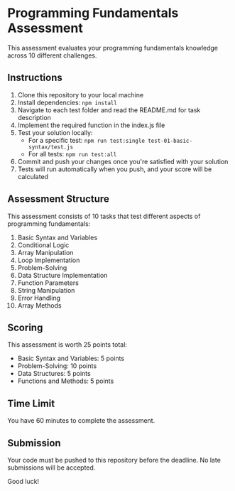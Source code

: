 # Programming Fundamentals Assessment

This assessment evaluates your programming fundamentals knowledge across 10 different challenges.

## Instructions

1. Clone this repository to your local machine
2. Install dependencies: `npm install`
3. Navigate to each test folder and read the README.md for task description
4. Implement the required function in the index.js file
5. Test your solution locally:
   - For a specific test: `npm run test:single test-01-basic-syntax/test.js`
   - For all tests: `npm run test:all`
6. Commit and push your changes once you're satisfied with your solution
7. Tests will run automatically when you push, and your score will be calculated

## Assessment Structure

This assessment consists of 10 tasks that test different aspects of programming fundamentals:

1. Basic Syntax and Variables
2. Conditional Logic
3. Array Manipulation
4. Loop Implementation
5. Problem-Solving
6. Data Structure Implementation
7. Function Parameters
8. String Manipulation
9. Error Handling
10. Array Methods

## Scoring

This assessment is worth 25 points total:
- Basic Syntax and Variables: 5 points
- Problem-Solving: 10 points 
- Data Structures: 5 points
- Functions and Methods: 5 points

## Time Limit

You have 60 minutes to complete the assessment.

## Submission

Your code must be pushed to this repository before the deadline. No late submissions will be accepted.

Good luck!
